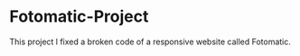 # Fotomatic-Project
This project l  fixed  a broken code of a responsive website called Fotomatic. 
